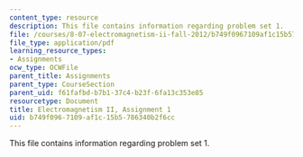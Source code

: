 ```yaml
---
content_type: resource
description: This file contains information regarding problem set 1.
file: /courses/8-07-electromagnetism-ii-fall-2012/b749f0967109af1c15b5786340b2f6cc_MIT8_07F12_pset01.pdf
file_type: application/pdf
learning_resource_types:
- Assignments
ocw_type: OCWFile
parent_title: Assignments
parent_type: CourseSection
parent_uid: f61fafbd-b7b1-37c4-b23f-6fa13c353e85
resourcetype: Document
title: Electromagnetism II, Assignment 1
uid: b749f096-7109-af1c-15b5-786340b2f6cc
---
```

This file contains information regarding problem set 1.

